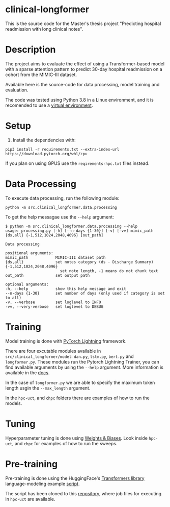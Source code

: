 clinical-longformer
===================

This is the source code for the Master's thesis project "Predicting hospital readmission with long clinical notes".

Description
===========

The project aims to evaluate the effect of using a Transformer-based model with a sparse attention pattern to predict 30-day hospital readmission on a cohort from the MIMIC-III dataset.

Available here is the source-code for data processing, model training and evaluation.

The code was tested using Python 3.8 in a Linux environment, and it is recomended to use a [virtual environment](https://virtualenv.pypa.io/en/latest/).

Setup
=====

1. Install the dependencies with:

```
pip3 install -r requirements.txt --extra-index-url https://download.pytorch.org/whl/cpu
```

If you plan on using GPUS use the `reqirements-hpc.txt` files instead.

Data Processing
===============

To execute data processing, run the following module:
    
    python -m src.clinical_longformer.data.processing

To get the help messagae use the `--help` argument:

```
$ python -m src.clinical_longformer.data.processing --help
usage: processing.py [-h] [--n-days {1-30}] [-v] [-vv] mimic_path {ds,all} {-1,512,1024,2048,4096} [out_path]

Data processing

positional arguments:
mimic_path            MIMIC-III dataset path
{ds,all}              set notes category (ds - Discharge Summary)
{-1,512,1024,2048,4096}
                        set note length, -1 means do not chunk text
out_path              set output path

optional arguments:
-h, --help            show this help message and exit
--n-days {1-30}       set number of days (only used if category is set to all)
-v, --verbose         set loglevel to INFO
-vv, --very-verbose   set loglevel to DEBUG
```

Training
========

Model training is done with [PyTorch Lightning](https://www.pytorchlightning.ai/) framework.

There are four excutable modules available in `src/clinical_longformer/model`: `dan.py`, `lstm.py`, `bert.py` and `longformer.py`.
These modules run the Pytorch Lightning Trainer, you can find available arguments by using the `--help` argument. 
More information is available in the [docs](https://pytorch-lightning.readthedocs.io/en/1.5.2/common/trainer.html#trainer-flags).

In the case of `longformer.py` we are able to specify the maximum token length usgin the `--max_length` argument.

In the `hpc-uct`, and `chpc` folders there are examples of how to run the models.


Tuning
======

Hyperparameter tuning is done using [Weights & Biases](https://docs.wandb.ai/guides/sweeps).
Look inside `hpc-uct`, and `chpc` for examples of how to run the sweeps.


Pre-training
============

Pre-training is done using the HuggingFace's [Transformers library](https://huggingface.co/docs/transformers/index) language-modeling example [script](https://github.com/huggingface/transformers/tree/main/examples/pytorch/language-modeling).

The script has been cloned to this [repository](https://github.com/ynurmahomed/language-modeling), where job files for executing in `hpc-uct` are available.
